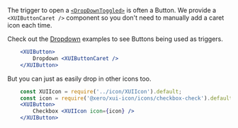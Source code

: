The trigger to open a [`<DropDownToggled>`](#dropdown) is often a Button. We provide a `<XUIButtonCaret />` component so you don't need to manually add a caret icon each time.

Check out the [Dropdown](#dropdown) examples to see Buttons being used as triggers.

```jsx
	<XUIButton>
		Dropdown <XUIButtonCaret />
	</XUIButton>
```

But you can just as easily drop in other icons too.

```jsx
	const XUIIcon = require('../icon/XUIIcon').default;
	const icon = require('@xero/xui-icon/icons/checkbox-check').default;
	<XUIButton>
		Checkbox <XUIIcon icon={icon} />
	</XUIButton>
```
